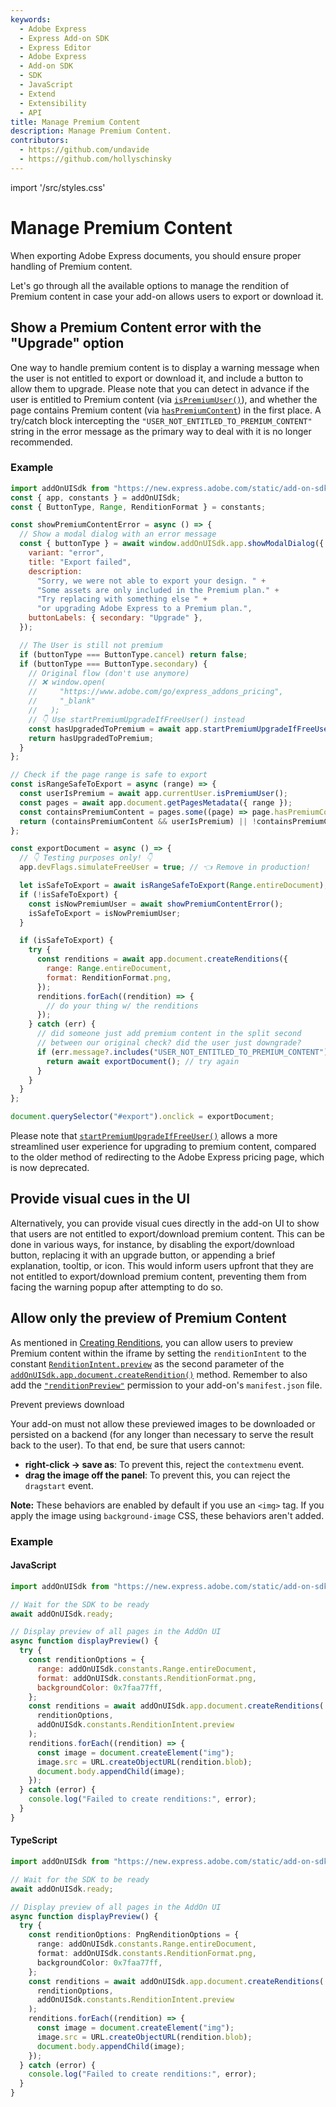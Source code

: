 ```yaml
---
keywords:
  - Adobe Express
  - Express Add-on SDK
  - Express Editor
  - Adobe Express
  - Add-on SDK
  - SDK
  - JavaScript
  - Extend
  - Extensibility
  - API
title: Manage Premium Content
description: Manage Premium Content.
contributors:
  - https://github.com/undavide
  - https://github.com/hollyschinsky
---
```


import '/src/styles.css'

# Manage Premium Content

When exporting Adobe Express documents, you should ensure proper handling of Premium content.

Let's go through all the available options to manage the rendition of Premium content in case your add-on allows users to export or download it.

## Show a Premium Content error with the "Upgrade" option

One way to handle premium content is to display a warning message when the user is not entitled to export or download it, and include a button to allow them to upgrade. Please note that you can detect in advance if the user is entitled to Premium content (via [`isPremiumUser()`](../../../references/addonsdk/app-currentUser.md#isPremiumUser)), and whether the page contains Premium content (via [`hasPremiumContent`](/references/addonsdk/app-document.md#pagemetadata)) in the first place. A try/catch block intercepting the `"USER_NOT_ENTITLED_TO_PREMIUM_CONTENT"` string in the error message as the primary way to deal with it is no longer recommended.

### Example

```js
import addOnUISdk from "https://new.express.adobe.com/static/add-on-sdk/sdk.js";
const { app, constants } = addOnUISdk;
const { ButtonType, Range, RenditionFormat } = constants;

const showPremiumContentError = async () => {
  // Show a modal dialog with an error message
  const { buttonType } = await window.addOnUISdk.app.showModalDialog({
    variant: "error",
    title: "Export failed",
    description:
      "Sorry, we were not able to export your design. " +
      "Some assets are only included in the Premium plan." +
      "Try replacing with something else " +
      "or upgrading Adobe Express to a Premium plan.",
    buttonLabels: { secondary: "Upgrade" },
  });

  // The User is still not premium
  if (buttonType === ButtonType.cancel) return false;
  if (buttonType === ButtonType.secondary) {
    // Original flow (don't use anymore)
    // ❌ window.open(
    //     "https://www.adobe.com/go/express_addons_pricing",
    //     "_blank"
    //   );
    // 👇 Use startPremiumUpgradeIfFreeUser() instead
    const hasUpgradedToPremium = await app.startPremiumUpgradeIfFreeUser();
    return hasUpgradedToPremium;
  }
};

// Check if the page range is safe to export
const isRangeSafeToExport = async (range) => {
  const userIsPremium = await app.currentUser.isPremiumUser();
  const pages = await app.document.getPagesMetadata({ range });
  const containsPremiumContent = pages.some((page) => page.hasPremiumContent);
  return (containsPremiumContent && userIsPremium) || !containsPremiumContent;
};

const exportDocument = async () => {
  // 👇 Testing purposes only! 👇
  app.devFlags.simulateFreeUser = true; // 👈 Remove in production!

  let isSafeToExport = await isRangeSafeToExport(Range.entireDocument);
  if (!isSafeToExport) {
    const isNowPremiumUser = await showPremiumContentError();
    isSafeToExport = isNowPremiumUser;
  }

  if (isSafeToExport) {
    try {
      const renditions = await app.document.createRenditions({
        range: Range.entireDocument,
        format: RenditionFormat.png,
      });
      renditions.forEach((rendition) => {
        // do your thing w/ the renditions
      });
    } catch (err) {
      // did someone just add premium content in the split second
      // between our original check? did the user just downgrade?
      if (err.message?.includes("USER_NOT_ENTITLED_TO_PREMIUM_CONTENT")) {
        return await exportDocument(); // try again
      }
    }
  }
};

document.querySelector("#export").onclick = exportDocument;
```

Please note that [`startPremiumUpgradeIfFreeUser()`](../../../references/addonsdk/addonsdk-app.md#startpremiumupgradeiffreeuser) allows a more streamlined user experience for upgrading to premium content, compared to the older method of redirecting to the Adobe Express pricing page, which is now deprecated.

## Provide visual cues in the UI

Alternatively, you can provide visual cues directly in the add-on UI to show that users are not entitled to export/download premium content. This can be done in various ways, for instance, by disabling the export/download button, replacing it with an upgrade button, or appending a brief explanation, tooltip, or icon. This would inform users upfront that they are not entitled to export/download premium content, preventing them from facing the warning popup after attempting to do so.

## Allow only the preview of Premium Content

As mentioned in [Creating Renditions](./create_renditions.md), you can allow users to preview Premium content within the iframe by setting the `renditionIntent` to the constant [`RenditionIntent.preview`](../../../references/addonsdk/addonsdk-constants.md) as the second parameter of the [`addOnUISdk.app.document.createRendition()`](../../../references/addonsdk/app-document.md#createrenditions) method. Remember to also add the [`"renditionPreview"`](./create_renditions.md#the-preview-intent) permission to your add-on's `manifest.json` file.

<InlineAlert slots="header, text, text1, text2" variant="warning"/>

Prevent previews download

Your add-on must not allow these previewed images to be downloaded or persisted on a backend (for any longer than necessary to serve the result back to the user). To that end, be sure that users cannot:

- **right-click -> save as**: To prevent this, reject the `contextmenu` event.
- **drag the image off the panel**: To prevent this, you can reject the `dragstart` event.

**Note:** These behaviors are enabled by default if you use an `<img>` tag. If you apply the image using `background-image` CSS, these behaviors aren't added.

### Example

<CodeBlock slots="heading, code" repeat="2" languages="JavaScript, TypeScript" />

#### JavaScript

```js
import addOnUISdk from "https://new.express.adobe.com/static/add-on-sdk/sdk.js";

// Wait for the SDK to be ready
await addOnUISdk.ready;

// Display preview of all pages in the AddOn UI
async function displayPreview() {
  try {
    const renditionOptions = {
      range: addOnUISdk.constants.Range.entireDocument,
      format: addOnUISdk.constants.RenditionFormat.png,
      backgroundColor: 0x7faa77ff,
    };
    const renditions = await addOnUISdk.app.document.createRenditions(
      renditionOptions,
      addOnUISdk.constants.RenditionIntent.preview
    );
    renditions.forEach((rendition) => {
      const image = document.createElement("img");
      image.src = URL.createObjectURL(rendition.blob);
      document.body.appendChild(image);
    });
  } catch (error) {
    console.log("Failed to create renditions:", error);
  }
}
```

#### TypeScript

```ts
import addOnUISdk from "https://new.express.adobe.com/static/add-on-sdk/sdk.js";

// Wait for the SDK to be ready
await addOnUISdk.ready;

// Display preview of all pages in the AddOn UI
async function displayPreview() {
  try {
    const renditionOptions: PngRenditionOptions = {
      range: addOnUISdk.constants.Range.entireDocument,
      format: addOnUISdk.constants.RenditionFormat.png,
      backgroundColor: 0x7faa77ff,
    };
    const renditions = await addOnUISdk.app.document.createRenditions(
      renditionOptions,
      addOnUISdk.constants.RenditionIntent.preview
    );
    renditions.forEach((rendition) => {
      const image = document.createElement("img");
      image.src = URL.createObjectURL(rendition.blob);
      document.body.appendChild(image);
    });
  } catch (error) {
    console.log("Failed to create renditions:", error);
  }
}
```
